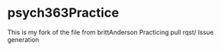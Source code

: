 # psych363Practice
This is my fork of the file from brittAnderson
Practicing pull rqst/ Issue generation

